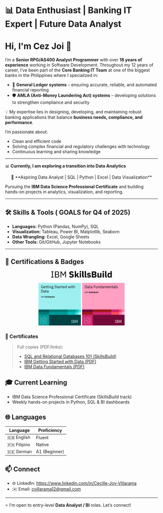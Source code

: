 # 📊 Data Enthusiast | Banking IT Expert | Future Data Analyst


# Hi, I'm Cez Joi 👋

I’m a **Senior RPG/AS400 Analyst Programmer** with over **18 years of experience** working in Software Development. Throughout my 12 years of career, I’ve been part of the **Core Banking IT Team** at one of the biggest banks in the Philippines where I specialized in:

- 🧾 **General Ledger systems** – ensuring accurate, reliable, and automated financial reporting  
- 🛡 **AMLA (Anti-Money Laundering Act) systems** – developing solutions to strengthen compliance and security  

💡 My expertise lies in designing, developing, and maintaining robust banking applications that balance **business needs, compliance, and performance**.  

I’m passionate about:
- Clean and efficient code  
- Solving complex financial and regulatory challenges with technology  
- Continuous learning and sharing knowledge  

---

📊 **Currently, I am exploring a transition into Data Analytics**  

<p align="center">
🎯 **Aspiring Data Analyst | SQL | Python | Excel | Data Visualization**

Pursuing the **IBM Data Science Professional Certificate** and building hands-on projects in analytics, visualization, and reporting.  
</p>

---

## 🛠️ Skills & Tools ( GOALS for Q4 of 2025)
- **Languages:** Python (Pandas, NumPy), SQL  
- **Visualization:** Tableau, Power BI, Matplotlib, Seaborn  
- **Data Wrangling:** Excel, Google Sheets  
- **Other Tools:** Git/GitHub, Jupyter Notebooks  

 <!--
## 🛠 Currently Learning & Using  


<p align="center">
![Python](https://img.shields.io/badge/Python-3776AB?style=for-the-badge&logo=python&logoColor=white)  
![SQL](https://img.shields.io/badge/SQL-336791?style=for-the-badge&logo=postgresql&logoColor=white)  
![Excel](https://img.shields.io/badge/Excel-217346?style=for-the-badge&logo=microsoft-excel&logoColor=white)  
![Power BI](https://img.shields.io/badge/PowerBI-F2C811?style=for-the-badge&logo=powerbi&logoColor=black)  
![Tableau](https://img.shields.io/badge/Tableau-E97627?style=for-the-badge&logo=tableau&logoColor=white)  
![GitHub](https://img.shields.io/badge/GitHub-181717?style=for-the-badge&logo=github&logoColor=white)  
</p>  
 -->
---

## 🏅 Certifications & Badges

<p align="center">
  <img src="badges_certificates/ibm_skillsbuild.svg" alt="IBM SkillsBuild" width="200" />
</p>  












<p align="center">
  <img src="badges_certificates/getting-started-with-data.png" alt="IBM Getting Started with Data" width="140" />
  <img src="badges_certificates/data-fundamentals.png" alt="IBM Data Fundamentals" width="140" /
</p>














  <!--
  <img src="badges_certificates/ibm_skillsbuild.svg" alt="IBM Data Fundamentals" width="200" /
  <img src="badges_certificates/getting-started-with-data.png" alt="IBM Getting Started with Data" width="200" />
  <img src="badges_certificates/python-for-data-science-badge.png" alt="Python for Data Science" width="140" />
  <img src="badges_certificates/sql-badge.png" alt="Databases & SQL" width="140" />
  -->


### 📜 Certificates

> Full copies (PDF/links):  
> - [SQL and Relational Databases 101 (SkillsBuild)](https://courses.skillsbuild.skillsnetwork.site/certificates/94c562aabee44901b47ab511131f4e7a#)
> - [IBM Getting Started with Data (PDF)](badges_certificates/IBMDesign20250826-7-vzw5c6.pdf)
> - [IBM Data Fundamentals (PDF)](badges_certificates/IBMDesign20250829_DataFundamentals.pdf)  
<!--
> - [Data Science Foundations (PDF)](badges_certificates/ibm-data-science-foundations-certificate.pdf)  
> - [Data Analytics Certificate (PDF)](badges_certificates/ibm-data-analytics-certificate.pdf)  

---

## 📂 Featured Projects
- 📊 **Sales Performance Dashboard** — Power BI & Excel   
  *KPIs by region/product, variance vs target.*  
  Repo: https://github.com/yourusername/sales-dashboard  

- 🛒 **E-Commerce Customer Segmentation** — Python, scikit-learn  
  *RFM features, K-Means clustering, profile segments.*  
  Repo: https://github.com/yourusername/ecommerce-segmentation  

- 📈 **COVID-19 Trends Analysis** — SQL + Python Viz  
  *Time-series queries, rolling averages, clear charts.*  
  Repo: https://github.com/yourusername/covid19-analysis  

---
-->

## 🎓 Current Learning
- IBM Data Science Professional Certificate (SkillsBuild track)  
- Weekly hands-on projects in Python, SQL & BI dashboards  

## 🌐 Languages

| Language | Proficiency |
|----------|-------------|
| 🇬🇧 English | Fluent |
| 🇵🇭 Filipino | Native |
| 🇩🇪 German | A1 (Beginner) |


## 📫 Connect
- 🌐 LinkedIn: https://www.linkedin.com/in/Cecille-Joy-Villarama  
- ✉️ Email: cvillarama12@gmail.com

---

⭐️ I’m open to entry-level **Data Analyst / BI** roles. Let’s connect!
 

